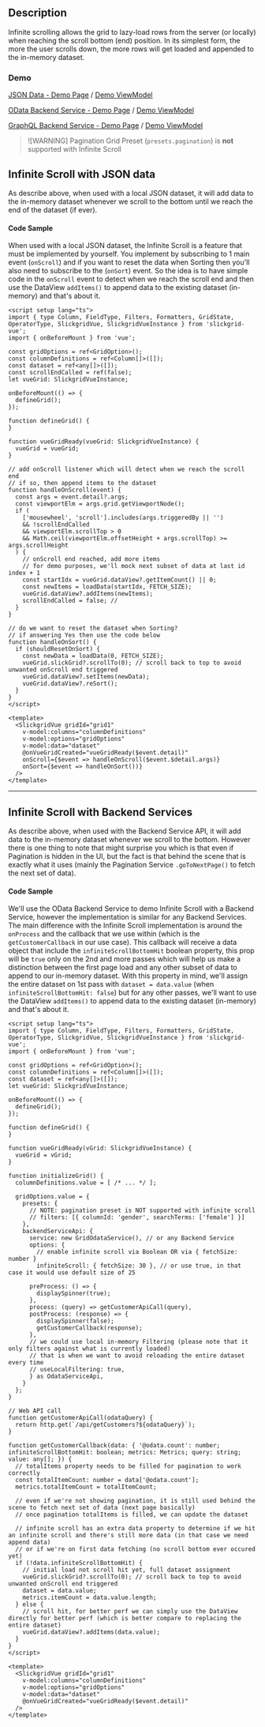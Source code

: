 ## Description

Infinite scrolling allows the grid to lazy-load rows from the server (or locally) when reaching the scroll bottom (end) position.
In its simplest form, the more the user scrolls down, the more rows will get loaded and appended to the in-memory dataset.

### Demo

[JSON Data - Demo Page](https://ghiscoding.github.io/slickgrid-vue/#/slickgrid/Example38) / [Demo ViewModel](https://github.com/ghiscoding/slickgrid-vue/blob/master/src/examples/slickgrid/Example38.tsx)

[OData Backend Service - Demo Page](https://ghiscoding.github.io/slickgrid-vue/#/slickgrid/Example39) / [Demo ViewModel](https://github.com/ghiscoding/slickgrid-vue/blob/master/src/examples/slickgrid/Example39.tsx)

[GraphQL Backend Service - Demo Page](https://ghiscoding.github.io/slickgrid-vue/#/slickgrid/Example40) / [Demo ViewModel](https://github.com/ghiscoding/slickgrid-vue/blob/master/src/examples/slickgrid/Example40.tsx)

> ![WARNING]
> Pagination Grid Preset (`presets.pagination`) is **not** supported with Infinite Scroll

## Infinite Scroll with JSON data

As describe above, when used with a local JSON dataset, it will add data to the in-memory dataset whenever we scroll to the bottom until we reach the end of the dataset (if ever).

#### Code Sample
When used with a local JSON dataset, the Infinite Scroll is a feature that must be implemented by yourself. You implement by subscribing to 1 main event (`onScroll`) and if you want to reset the data when Sorting then you'll also need to subscribe to the (`onSort`) event. So the idea is to have simple code in the `onScroll` event to detect when we reach the scroll end  and then use the DataView `addItems()` to append data to the existing dataset (in-memory) and that's about it.

```vue
<script setup lang="ts">
import { type Column, FieldType, Filters, Formatters, GridState, OperatorType, SlickgridVue, SlickgridVueInstance } from 'slickgrid-vue';
import { onBeforeMount } from 'vue';

const gridOptions = ref<GridOption>();
const columnDefinitions = ref<Column[]>([]);
const dataset = ref<any[]>([]);
const scrollEndCalled = ref(false);
let vueGrid: SlickgridVueInstance;

onBeforeMount(() => {
  defineGrid();
});

function defineGrid() {
}

function vueGridReady(vueGrid: SlickgridVueInstance) {
  vueGrid = vueGrid;
}

// add onScroll listener which will detect when we reach the scroll end
// if so, then append items to the dataset
function handleOnScroll(event) {
  const args = event.detail?.args;
  const viewportElm = args.grid.getViewportNode();
  if (
    ['mousewheel', 'scroll'].includes(args.triggeredBy || '')
    && !scrollEndCalled
    && viewportElm.scrollTop > 0
    && Math.ceil(viewportElm.offsetHeight + args.scrollTop) >= args.scrollHeight
  ) {
    // onScroll end reached, add more items
    // for demo purposes, we'll mock next subset of data at last id index + 1
    const startIdx = vueGrid.dataView?.getItemCount() || 0;
    const newItems = loadData(startIdx, FETCH_SIZE);
    vueGrid.dataView?.addItems(newItems);
    scrollEndCalled = false; //
  }
}

// do we want to reset the dataset when Sorting?
// if answering Yes then use the code below
function handleOnSort() {
  if (shouldResetOnSort) {
    const newData = loadData(0, FETCH_SIZE);
    vueGrid.slickGrid?.scrollTo(0); // scroll back to top to avoid unwanted onScroll end triggered
    vueGrid.dataView?.setItems(newData);
    vueGrid.dataView?.reSort();
  }
}
</script>

<template>
  <SlickgridVue gridId="grid1"
    v-model:columns="columnDefinitions"
    v-model:options="gridOptions"
    v-model:data="dataset"
    @onVueGridCreated="vueGridReady($event.detail)"
    onScroll={$event => handleOnScroll($event.$detail.args)}
    onSort={$event => handleOnSort())}
  />
</template>
```

---

## Infinite Scroll with Backend Services

As describe above, when used with the Backend Service API, it will add data to the in-memory dataset whenever we scroll to the bottom. However there is one thing to note that might surprise you which is that even if Pagination is hidden in the UI, but the fact is that behind the scene that is exactly what it uses (mainly the Pagination Service `.goToNextPage()` to fetch the next set of data).

#### Code Sample
We'll use the OData Backend Service to demo Infinite Scroll with a Backend Service, however the implementation is similar for any Backend Services. The main difference with the Infinite Scroll implementation is around the `onProcess` and the callback that we use within (which is the `getCustomerCallback` in our use case). This callback will receive a data object that include the `infiniteScrollBottomHit` boolean property, this prop will be `true` only on the 2nd and more passes which will help us make a distinction between the first page load and any other subset of data to append to our in-memory dataset. With this property in mind, we'll assign the entire dataset on 1st pass with `dataset = data.value` (when `infiniteScrollBottomHit: false`) but for any other passes, we'll want to use the DataView `addItems()` to append data to the existing dataset (in-memory) and that's about it.

```vue
<script setup lang="ts">
import { type Column, FieldType, Filters, Formatters, GridState, OperatorType, SlickgridVue, SlickgridVueInstance } from 'slickgrid-vue';
import { onBeforeMount } from 'vue';

const gridOptions = ref<GridOption>();
const columnDefinitions = ref<Column[]>([]);
const dataset = ref<any[]>([]);
let vueGrid: SlickgridVueInstance;

onBeforeMount(() => {
  defineGrid();
});

function defineGrid() {
}

function vueGridReady(vGrid: SlickgridVueInstance) {
  vueGrid = vGrid;
}

function initializeGrid() {
  columnDefinitions.value = [ /* ... */ ];

  gridOptions.value = {
    presets: {
      // NOTE: pagination preset is NOT supported with infinite scroll
      // filters: [{ columnId: 'gender', searchTerms: ['female'] }]
    },
    backendServiceApi: {
      service: new GridOdataService(), // or any Backend Service
      options: {
        // enable infinite scroll via Boolean OR via { fetchSize: number }
        infiniteScroll: { fetchSize: 30 }, // or use true, in that case it would use default size of 25

      preProcess: () => {
        displaySpinner(true);
      },
      process: (query) => getCustomerApiCall(query),
      postProcess: (response) => {
        displaySpinner(false);
        getCustomerCallback(response);
      },
      // we could use local in-memory Filtering (please note that it only filters against what is currently loaded)
      // that is when we want to avoid reloading the entire dataset every time
      // useLocalFiltering: true,
      } as OdataServiceApi,
    }
  };
}

// Web API call
function getCustomerApiCall(odataQuery) {
  return http.get(`/api/getCustomers?${odataQuery}`);
}

function getCustomerCallback(data: { '@odata.count': number; infiniteScrollBottomHit: boolean; metrics: Metrics; query: string; value: any[]; }) {
  // totalItems property needs to be filled for pagination to work correctly
  const totalItemCount: number = data['@odata.count'];
  metrics.totalItemCount = totalItemCount;

  // even if we're not showing pagination, it is still used behind the scene to fetch next set of data (next page basically)
  // once pagination totalItems is filled, we can update the dataset

  // infinite scroll has an extra data property to determine if we hit an infinite scroll and there's still more data (in that case we need append data)
  // or if we're on first data fetching (no scroll bottom ever occured yet)
  if (!data.infiniteScrollBottomHit) {
    // initial load not scroll hit yet, full dataset assignment
    vueGrid.slickGrid?.scrollTo(0); // scroll back to top to avoid unwanted onScroll end triggered
    dataset = data.value;
    metrics.itemCount = data.value.length;
  } else {
    // scroll hit, for better perf we can simply use the DataView directly for better perf (which is better compare to replacing the entire dataset)
    vueGrid.dataView?.addItems(data.value);
  }
}
</script>

<template>
  <SlickgridVue gridId="grid1"
    v-model:columns="columnDefinitions"
    v-model:options="gridOptions"
    v-model:data="dataset"
    @onVueGridCreated="vueGridReady($event.detail)"
  />
</template>
```
